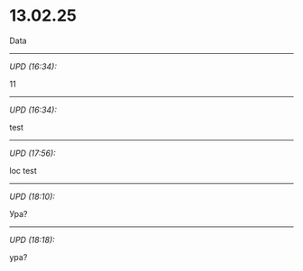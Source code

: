# 13.02.25

Data

<hr>

_UPD (16:34):_

11

<hr>

_UPD (16:34):_

test

<hr>

_UPD (17:56):_

loc test

<hr>

_UPD (18:10):_

Ура?

<hr>

_UPD (18:18):_

ура?
